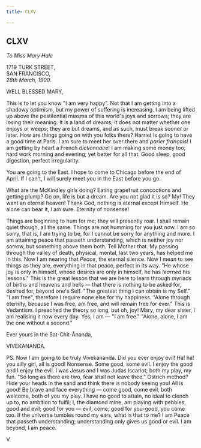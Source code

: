 ```yaml
---
title: CLXV

---
```





  

  


## CLXV

*To Miss Mary Hale*

1719 TURK STREET,  
SAN FRANCISCO,  
*28th March, 1900*.

WELL BLESSED MARY,

This is to let you know "I am very happy". Not that I am getting into a
shadowy optimism, but my power of suffering is increasing. I am being
lifted up above the pestilential miasma of this world's joys and
sorrows; they are losing their meaning. It is a land of dreams; it does
not matter whether one enjoys or weeps; they are but dreams, and as
such, must break sooner or later. How are things going on with you folks
there? Harriet is going to have a good time at Paris. I am sure to meet
her over there and *parler français*! I am getting by heart a French
*dictionnaire*! I am making some money too; hard work morning and
evening; yet better for all that. Good sleep, good digestion, perfect
irregularity.

You are going to the East. I hope to come to Chicago before the end of
April. If I can't, I will surely meet you in the East before you go.

What are the McKindley girls doing? Eating grapefruit concoctions and
getting plump? Go on, life is but a dream. Are you not glad it is so?
My! They want an eternal heaven! Thank God, nothing is eternal except
Himself. He alone can bear it, I am sure. Eternity of nonsense!

Things are beginning to hum for me; they will presently roar. I shall
remain quiet though, all the same. Things are not humming for you just
now. I am so sorry, that is, I am trying to be, for I cannot be sorry
for anything and more. I am attaining peace that passeth understanding,
which is neither joy nor sorrow, but something above them both. Tell
Mother that. My passing through the valley of death, physical, mental,
last two years, has helped me in this. Now I am nearing that *Peace*,
the eternal silence. Now I mean to see things as they are, everything in
that peace, perfect in its way. "He whose joy is only in himself, whose
desires are only in himself, he has *learned* his lessons." This is the
great lesson that we are here to learn through myriads of births and
heavens and hells — that there is nothing to be asked for, desired for,
beyond one's Self. "The greatest thing I can obtain is my Self." "I am
free", therefore I require none else for my happiness. "Alone through
eternity, because I was free, am free, and will remain free for ever."
This is Vedantism. I preached the theory so long, but oh, joy! Mary, my
dear sister, I am realising it now every day. Yes, I am — "I am free."
"Alone, alone, I am the one without a second."

Ever yours in the Sat-Chit-Ânanda,

VIVEKANANDA.

PS. Now I am going to be truly Vivekananda. Did you ever enjoy evil! Ha!
ha! you silly girl, all is good! Nonsense. Some good, some evil. I enjoy
the good and I enjoy the evil. I was Jesus and I was Judas Iscariot;
both my play, my fun. "So long as there are two, fear shall not leave
thee." Ostrich method? Hide your heads in the sand and think there is
nobody seeing you! All is good! Be brave and face everything — come
good, come evil, both welcome, both of you my play. I have no good to
attain, no ideal to clench up to, no ambition to fulfil; I, the diamond
mine, am playing with pebbles, good and evil; good for you — evil, come;
good for you-good, you come too. If the universe tumbles round my ears,
what is that to me? I am Peace that passeth understanding; understanding
only gives us good or evil. I am beyond, I am peace.

V.


